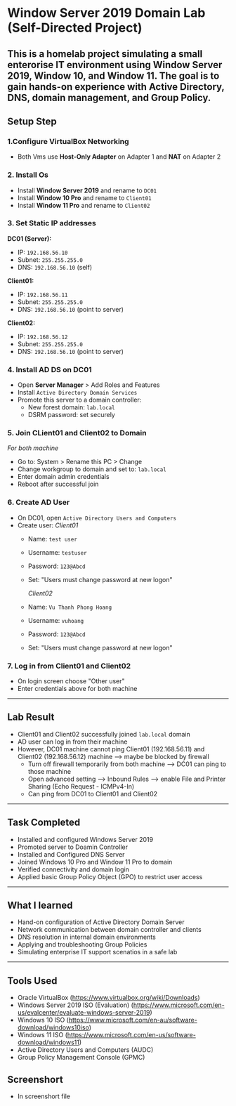 # Window Server 2019 Domain Lab (Self-Directed Project)

This is a homelab project simulating a small enterorise IT environment using Window Server 2019, Window 10, and Window 11. The goal is to gain hands-on experience with Active Directory, DNS, domain management, and Group Policy.
---

## Setup Step

### 1.Configure VirtualBox Networking
- Both Vms use **Host-Only Adapter** on Adapter 1 and **NAT** on Adapter 2

### 2. Install Os
- Install **Window Server 2019** and rename to `DC01`
- Install **Window 10 Pro** and rename to `Client01`
- Install **Window 11 Pro** and rename to `Client02`

### 3. Set Static IP addresses
**DC01 (Server):**
- IP: `192.168.56.10`
- Subnet: `255.255.255.0`
- DNS: `192.168.56.10` (self)

**Client01:**
- IP: `192.168.56.11`
- Subnet: `255.255.255.0`
- DNS: `192.168.56.10` (point to server)

**Client02:**
- IP: `192.168.56.12`
- Subnet: `255.255.255.0`
- DNS: `192.168.56.10` (point to server)

### 4. Install AD DS on DC01
- Open **Server Manager** > Add Roles and Features
- Install `Active Directory Domain Services`
- Promote this server to a domain controller:
  - New forest domain: `lab.local`
  - DSRM password: set securely

### 5. Join CLient01 and Client02 to Domain
*For both machine*
- Go to: System > Rename this PC > Change
- Change workgroup to domain and set to: `lab.local`
- Enter domain admin credentials
- Reboot after successful join

### 6. Create AD User
- On DC01, open `Active Directory Users and Computers`
- Create user:
    *Client01*
    - Name: `test user`
    - Username: `testuser`
    - Password: `123@Abcd`
    - Set: "Users must change password at new logon"

      *Client02*
    - Name: `Vu Thanh Phong Hoang`
    - Username: `vuhoang`
    - Password: `123@Abcd`
    - Set: "Users must change password at new logon"
  
### 7. Log in from Client01 and Client02
- On login screen choose "Other user"
- Enter credentials above for both machine
---

## Lab Result

- Client01 and Client02 successfully joined `lab.local` domain
- AD user can log in from their machine
- However, DC01 machine cannot ping Client01 (192.168.56.11) and Client02 (192.168.56.12) machine --> maybe be blocked by firewall
    - Turn off firewall temporarily from both machine --> DC01 can ping to those machine
    - Open advanced setting --> Inbound Rules --> enable File and Printer Sharing (Echo Request - ICMPv4-In)
    - Can ping from DC01 to Client01 and Client02
---

## Task Completed

- Installed and configured Windows Server 2019
- Promoted server to Doamin Controller
- Installed and Configured DNS Server
- Joined Windows 10 Pro and Window 11 Pro to domain
- Verified connectivity and domain login
- Applied basic Group Policy Object (GPO) to restrict user access
---

## What I learned

- Hand-on configuration of Active Directory Domain Server
- Network communication between domain controller and clients
- DNS resolution in internal domain environments
- Applying and troubleshooting Group Policies
- Simulating enterprise IT support scenatios in a safe lab
---

## Tools Used

- Oracle VirtualBox (https://www.virtualbox.org/wiki/Downloads)
- Windows Server 2019 ISO (Evaluation) (https://www.microsoft.com/en-us/evalcenter/evaluate-windows-server-2019)
- Windows 10 ISO (https://www.microsoft.com/en-au/software-download/windows10iso)
- Windows 11 ISO (https://www.microsoft.com/en-us/software-download/windows11)
- Active Directory Users and Computers (AUDC)
- Group Policy Management Console (GPMC)

## Screenshort
- In screenshort file
